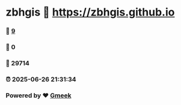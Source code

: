 # zbhgis :link: https://zbhgis.github.io 
### :page_facing_up: [9](https://zbhgis.github.io/tag.html) 
### :speech_balloon: 0 
### :hibiscus: 29714 
### :alarm_clock: 2025-06-26 21:31:34 
### Powered by :heart: [Gmeek](https://github.com/Meekdai/Gmeek)

